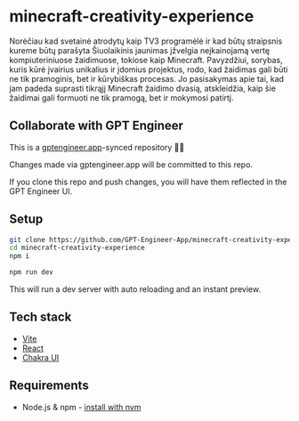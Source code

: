 # minecraft-creativity-experience

Norėčiau kad svetainė atrodytų kaip TV3 programėlė ir kad būtų straipsnis kureme būtų parašyta Šiuolaikinis jaunimas įžvelgia neįkainojamą vertę kompiuteriniuose žaidimuose, tokiose kaip Minecraft. Pavyzdžiui, sorybas, kuris kūrė įvairius unikalius ir įdomius projektus, rodo, kad žaidimas gali būti ne tik pramoginis, bet ir kūrybiškas procesas. Jo pasisakymas apie tai, kad jam padeda suprasti tikrąjį Minecraft žaidimo dvasią, atskleidžia, kaip šie žaidimai gali formuoti ne tik pramogą, bet ir mokymosi patirtį.


## Collaborate with GPT Engineer

This is a [gptengineer.app](https://gptengineer.app)-synced repository 🌟🤖

Changes made via gptengineer.app will be committed to this repo.

If you clone this repo and push changes, you will have them reflected in the GPT Engineer UI.

## Setup

```sh
git clone https://github.com/GPT-Engineer-App/minecraft-creativity-experience.git
cd minecraft-creativity-experience
npm i
```

```sh
npm run dev
```

This will run a dev server with auto reloading and an instant preview.

## Tech stack

- [Vite](https://vitejs.dev/)
- [React](https://react.dev/)
- [Chakra UI](https://chakra-ui.com/)

## Requirements

- Node.js & npm - [install with nvm](https://github.com/nvm-sh/nvm#installing-and-updating)
